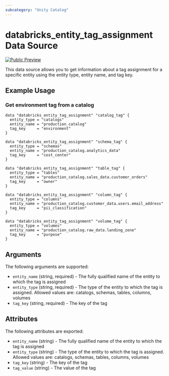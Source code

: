 ```yaml
---
subcategory: "Unity Catalog"
---
```

# databricks_entity_tag_assignment Data Source
[![Public Preview](https://img.shields.io/badge/Release_Stage-Public_Preview-yellowgreen)](https://docs.databricks.com/aws/en/release-notes/release-types)

This data source allows you to get information about a tag assignment for a specific entity using the entity type, entity name, and tag key.

## Example Usage
### Get environment tag from a catalog

```hcl
data "databricks_entity_tag_assignment" "catalog_tag" {
  entity_type = "catalogs"
  entity_name = "production_catalog"
  tag_key     = "environment"
}

data "databricks_entity_tag_assignment" "schema_tag" {
  entity_type = "schemas"
  entity_name = "production_catalog.analytics_data"
  tag_key     = "cost_center"
}

data "databricks_entity_tag_assignment" "table_tag" {
  entity_type = "tables"
  entity_name = "production_catalog.sales_data.customer_orders"
  tag_key     = "owner"
}

data "databricks_entity_tag_assignment" "column_tag" {
  entity_type = "columns"
  entity_name = "production_catalog.customer_data.users.email_address"
  tag_key     = "pii_classification"
}

data "databricks_entity_tag_assignment" "volume_tag" {
  entity_type = "volumes"
  entity_name = "production_catalog.raw_data.landing_zone"
  tag_key     = "purpose"
}
```

## Arguments
The following arguments are supported:
* `entity_name` (string, required) - The fully qualified name of the entity to which the tag is assigned
* `entity_type` (string, required) - The type of the entity to which the tag is assigned. Allowed values are: catalogs, schemas, tables, columns, volumes
* `tag_key` (string, required) - The key of the tag

## Attributes
The following attributes are exported:
* `entity_name` (string) - The fully qualified name of the entity to which the tag is assigned
* `entity_type` (string) - The type of the entity to which the tag is assigned. Allowed values are: catalogs, schemas, tables, columns, volumes
* `tag_key` (string) - The key of the tag
* `tag_value` (string) - The value of the tag